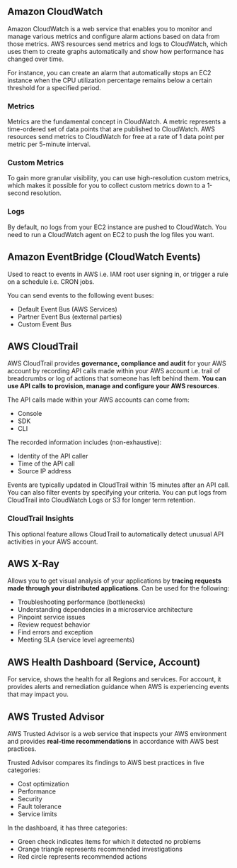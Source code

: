 ## Amazon CloudWatch

Amazon CloudWatch is a web service that enables you to monitor and manage various metrics and configure alarm actions based on data from those metrics. AWS resources send metrics and logs to CloudWatch, which uses them to create graphs automatically and show how performance has changed over time.

For instance, you can create an alarm that automatically stops an EC2 instance when the CPU utilization percentage remains below a certain threshold for a specified period.

### Metrics

Metrics are the fundamental concept in CloudWatch. A metric represents a time-ordered set of data points that are published to CloudWatch. AWS resources send metrics to CloudWatch for free at a rate of 1 data point per metric per 5-minute interval.

### Custom Metrics

To gain more granular visibility, you can use high-resolution custom metrics, which makes it possible for you to collect custom metrics down to a 1-second resolution.

### Logs

By default, no logs from your EC2 instance are pushed to CloudWatch. You need to run a CloudWatch agent on EC2 to push the log files you want.

## Amazon EventBridge (CloudWatch Events)

Used to react to events in AWS i.e. IAM root user signing in, or trigger a rule on a schedule i.e. CRON jobs.

You can send events to the following event buses:

- Default Event Bus (AWS Services)
- Partner Event Bus (external parties)
- Custom Event Bus

## AWS CloudTrail

AWS CloudTrail provides **governance, compliance and audit** for your AWS account by recording API calls made within your AWS account i.e. trail of breadcrumbs or log of actions that someone has left behind them. **You can use API calls to provision, manage and configure your AWS resources**.

The API calls made within your AWS accounts can come from:

- Console
- SDK
- CLI

The recorded information includes (non-exhaustive):

- Identity of the API caller
- Time of the API call
- Source IP address

Events are typically updated in CloudTrail within 15 minutes after an API call. You can also filter events by specifying your criteria. You can put logs from CloudTrail into CloudWatch Logs or S3 for longer term retention.

### CloudTrail Insights

This optional feature allows CloudTrail to automatically detect unusual API activities in your AWS account.

## AWS X-Ray

Allows you to get visual analysis of your applications by **tracing requests made through your distributed applications**. Can be used for the following:

- Troubleshooting performance (bottlenecks)
- Understanding dependencies in a microservice architecture
- Pinpoint service issues
- Review request behavior
- Find errors and exception
- Meeting SLA (service level agreements)

## AWS Health Dashboard (Service, Account)

For service, shows the health for all Regions and services. For account, it provides alerts and remediation guidance when AWS is experiencing events that may impact you.

## AWS Trusted Advisor

AWS Trusted Advisor is a web service that inspects your AWS environment and provides **real-time recommendations** in accordance with AWS best practices.

Trusted Advisor compares its findings to AWS best practices in five categories:

- Cost optimization
- Performance
- Security
- Fault tolerance
- Service limits

In the dashboard, it has three categories:

- Green check indicates items for which it detected no problems
- Orange triangle represents recommended investigations
- Red circle represents recommended actions
